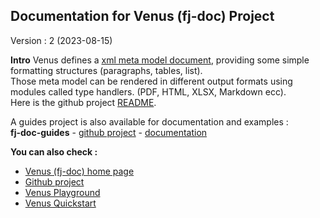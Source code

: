 ## Documentation for Venus (fj-doc) Project

Version : 2 (2023-08-15)

**Intro**
Venus defines a [xml meta model document](fj-doc-base/src/main/resources/config/doc-2-0.xsd), providing some simple formatting structures (paragraphs, tables, list).  
Those meta model can be rendered in different output formats using modules called type handlers. (PDF, HTML, XLSX, Markdown ecc).  
Here is the github project [README](README.md).

A guides project is also available for documentation and examples :  
**fj-doc-guides** - [github project](https://github.com/fugerit-org/fj-doc-guides) - [documentation](https://venusguides.fugerit.org/)

**You can also check :**
* [Venus (fj-doc) home page](https://www.fugerit.org/wp/index.php/fugerit-coding-org/fugerit-venus)
* [Github project](https://github.com/fugerit-org/fj-doc)
* [Venus Playground](https://www.fugerit.org/fj-doc-playground/home/)
* [Venus Quickstart](https://venusqs.fugerit.org/)
